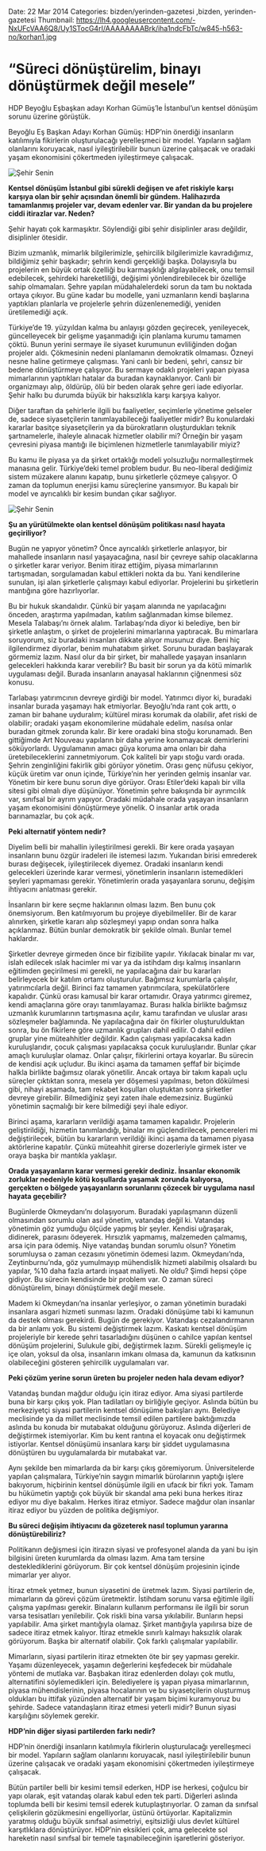Date: 22 Mar 2014
Categories: bizden/yerinden-gazetesi ,bizden, yerinden-gazetesi
Thumbnail: https://lh4.googleusercontent.com/-NxUFcVAA6Q8/Uy1STocG4rI/AAAAAAAABrk/iha1ndcFbTc/w845-h563-no/korhan1.jpg


# “Süreci dönüştürelim, binayı dönüştürmek değil mesele”

HDP Beyoğlu Eşbaşkan adayı Korhan Gümüş’le İstanbul’un kentsel dönüşüm sorunu üzerine görüştük.

Beyoğlu Eş Başkan Adayı Korhan Gümüş: HDP’nin önerdiği insanların katılımıyla fikirlerin oluşturulacağı yerelleşmeci bir model. Yapıların sağlam olanlarını koruyacak, nasıl iyileştirilebilir bunun üzerine çalışacak ve oradaki yaşam ekonomisini çökertmeden iyileştirmeye çalışacak.

![Şehir Senin](https://lh4.googleusercontent.com/-NxUFcVAA6Q8/Uy1STocG4rI/AAAAAAAABrk/iha1ndcFbTc/w845-h563-no/korhan1.jpg)

**Kentsel dönüşüm İstanbul gibi sürekli değişen ve afet riskiyle karşı karşıya olan bir şehir açısından önemli bir gündem. Halihazırda tamamlanmış projeler var, devam edenler var. Bir yandan da bu projelere ciddi itirazlar var. Neden?**

Şehir hayatı çok karmaşıktır. Söylendiği gibi şehir disiplinler arası değildir, disiplinler ötesidir. 

Bizim uzmanlık, mimarlık bilgilerimizle, şehircilik bilgilerimizle kavradığımız, bildiğimiz şehir başkadır; şehrin kendi gerçekliği başka. Dolayısıyla bu projelerin en büyük ortak özelliği bu karmaşıklığı algılayabilecek, onu temsil edebilecek, şehirdeki hareketliliği, değişimi yönlendirebilecek bir özelliğe sahip olmamaları. Şehre yapılan müdahalelerdeki sorun da tam bu noktada ortaya çıkıyor. Bu güne kadar bu modelle, yani uzmanların kendi başlarına yaptıkları planlarla ve projelerle şehrin düzenlenemediği, yeniden üretilemediği açık. 

Türkiye’de 19. yüzyıldan kalma bu anlayışı gözden geçirecek, yenileyecek, güncelleyecek bir gelişme yaşanmadığı için planlama kurumu tamamen çöktü. Bunun yerini sermaye ile siyaset kurumunun evliliğinden doğan projeler aldı. Çökmesinin nedeni planlamanın demokratik olmaması. Özneyi nesne haline getirmeye çalışması. Yani canlı bir bedeni, şehri, cansız bir bedene dönüştürmeye çalışıyor. Bu sermaye odaklı projeleri yapan piyasa mimarlarının yaptıkları hatalar da buradan kaynaklanıyor. Canlı bir organizmayı alıp, öldürüp, ölü bir beden olarak şehre geri iade ediyorlar. Şehir halkı bu durumda büyük bir haksızlıkla karşı karşıya kalıyor.

Diğer taraftan da şehirlerle ilgili bu faaliyetler, seçimlerle yönetime gelseler de, sadece siyasetçilerin tanımlayabileceği faaliyetler midir? Bu konulardaki kararlar basitçe siyasetçilerin ya da bürokratların oluşturdukları teknik şartnamelerle, ihaleyle alınacak hizmetler olabilir mi? Örneğin bir yaşam çevresini piyasa mantığı ile biçimlenen hizmetlerle tanımlayabilir miyiz? 

Bu kamu ile piyasa ya da şirket ortaklığı modeli yolsuzluğu normalleştirmek manasına gelir. Türkiye’deki temel problem budur. Bu neo-liberal dediğimiz sistem müzakere alanını kapatıp, bunu şirketlerle çözmeye çalışıyor. O zaman da toplumun enerjisi kamu süreçlerine yansımıyor. Bu kapalı bir model ve ayrıcalıklı bir kesim bundan çıkar sağlıyor.

![Şehir Senin](https://lh5.googleusercontent.com/-yB81YWDJwPc/Uy1SF4N6ZhI/AAAAAAAABqY/Ou_kIJRVXPM/w751-h563-no/beyoglu1.jpg)

**Şu an yürütülmekte olan kentsel dönüşüm politikası nasıl hayata geçiriliyor?**

Bugün ne yapıyor yönetim? Önce ayrıcalıklı şirketlerle anlaşıyor, bir mahallede insanların nasıl yaşayacağına, nasıl bir çevreye sahip olacaklarına o şirketler karar veriyor. Benim itiraz ettiğim, piyasa  mimarlarının tartışmadan, sorgulamadan kabul ettikleri nokta da bu. Yani kendilerine sunulan, işi alan şirketlerle çalışmayı kabul ediyorlar. Projelerini bu şirketlerin mantığına göre hazırlıyorlar.

Bu bir hukuk skandalıdır. Çünkü bir yaşam alanında ne yapılacağını önceden, araştırma yapılmadan, katılım sağlanmadan kimse bilemez. Mesela Talabaşı’nı örnek alalım. Tarlabaşı’nda diyor ki belediye, ben bir  şirketle anlaştım, o şirket de projelerini mimarlarına yaptıracak. Bu mimarlara soruyorum, siz buradaki insanları dikkate alıyor musunuz diye. Beni hiç ilgilendirmez diyorlar, benim muhatabım şirket. Sorunu buradan başlayarak görmemiz lazım. Nasıl olur da bir şirket, bir mahallede yaşayan insanların gelecekleri hakkında karar verebilir?  Bu basit bir sorun ya da kötü mimarlık uygulaması değil.  Burada insanların anayasal haklarının çiğnenmesi söz konusu.

Tarlabaşı yatırımcının devreye girdiği bir model. Yatırımcı diyor ki, buradaki insanlar burada yaşamayı hak etmiyorlar. Beyoğlu’nda rant çok arttı, o zaman  bir bahane uyduralım; kültürel mirası korumak da olabilir, afet riski de olabilir; oradaki yaşam ekonomilerine müdahale edelim, nasılsa onlar buradan gitmek zorunda kalır. Bir kere oradaki bina stoğu korunamadı. Ben gittiğimde Art Nouveau yapıların bir daha yerine konamayacak demirlerini söküyorlardı. Uygulamanın amacı güya koruma ama onları bir daha üretebileceklerini  zannetmiyorum. Çok kaliteli bir yapı stoğu vardı orada. Şehrin zenginliğini fakirlik gibi görüyor yönetim. Orası genç nüfusu çekiyor, küçük üretim var onun içinde, Türkiye’nin her yerinden gelmiş insanlar var. Yönetim bir kere bunu sorun diye görüyor. Orası Etiler’deki kapalı bir villa sitesi gibi olmalı diye düşünüyor. Yönetimin şehre bakışında bir ayrımcılık var, sınıfsal bir ayrım yapıyor. Oradaki müdahale orada yaşayan insanların yaşam ekonomisini dönüştürmeye yönelik. O insanlar artık orada barınamazlar, bu çok açık.

**Peki alternatif yöntem nedir?**

Diyelim belli bir mahallin iyileştirilmesi gerekli. Bir kere orada yaşayan insanların bunu özgür iradeleri ile istemesi lazım. Yukarıdan birisi emrederek burası değişecek, iyileştirilecek diyemez. Oradaki insanların kendi gelecekleri üzerinde karar vermesi, yönetimlerin insanların istemedikleri şeyleri yapmaması gerekir. Yönetimlerin orada yaşayanlara sorunu, değişim ihtiyacını anlatması gerekir.

İnsanların bir kere seçme haklarının olması lazım. Ben bunu çok önemsiyorum. Ben katılmıyorum bu projeye diyebilmeliler. Bir de karar alınırken, şirketle kararı alıp sözleşmeyi yapıp ondan sonra halka açıklanmaz. Bütün bunlar demokratik bir şekilde olmalı. Bunlar temel haklardır.

Şirketler devreye girmeden önce bir fizibilite yapılır. Yıkılacak binalar mı var, islah edilecek ıslak hacimler mi var ya da istihdam dışı kalmış insanların eğitimden geçirilmesi mi gerekli, ne yapılacağına dair bu kararları belirleyecek bir katılım ortamı oluşturulur. Bağımsız kurumlarla çalışılır, yatırımcılarla değil. Birinci faz tamamen yatırımcılara, spekülatörlere kapalıdır. Çünkü orası kamusal bir karar ortamıdır. Oraya yatırımcı giremez, kendi amaçlarına göre orayı tanımlayamaz. Burası halkla birlikte bağımsız uzmanlık kurumlarının tartışmasına açılır, kamu tarafından ve uluslar arası sözleşmeler bağlamında. Ne yapılacağına dair ön fikirler oluşturulduktan sonra, bu ön fikirlere göre uzmanlık grupları dahil edilir. O dahil edilen gruplar yine müteahhitler değildir. Kadın çalışması yapılacaksa kadın kuruluşlarıdır, çocuk çalışması yapılacaksa çocuk kuruluşlarıdır. Bunlar çıkar amaçlı kuruluşlar olamaz. Onlar çalışır, fikirlerini ortaya koyarlar. Bu sürecin de kendisi açık uçludur. Bu ikinci aşama da tamamen şeffaf bir biçimde halkla birlikte bağımsız olarak yönetilir. Ancak ortaya bir takım kapalı uçlu süreçler çıktıktan sonra, mesela yer döşemesi yapılması, beton dökülmesi gibi, nihayi aşamada, tam rekabet koşulları oluştuktan sonra şirketler devreye girebilir. Bilmediğiniz şeyi zaten ihale edemezsiniz. Bugünkü yönetimin saçmalığı bir kere bilmediği şeyi ihale ediyor.

Birinci aşama, kararların verildiği aşama tamamen kapalıdır. Projelerin geliştirildiği, hizmetin tanımlandığı, binalar mı güçlendirilecek, pencereleri mi değiştirilecek, bütün bu kararların verildiği ikinci aşama da tamamen piyasa aktörlerine kapatılır. Çünkü müteahhit girerse dozerleriyle girmek ister ve oraya başka bir mantıkla yaklaşır.

**Orada yaşayanların karar vermesi gerekir dediniz. İnsanlar ekonomik zorluklar nedeniyle kötü koşullarda yaşamak zorunda kalıyorsa, gerçekten o bölgede yaşayanların sorunlarını çözecek bir uygulama nasıl hayata geçebilir?** 

Bugünlerde Okmeydanı’nı dolaşıyorum. Buradaki yapılaşmanın düzenli olmasından sorumlu olan asıl yönetim, vatandaş değil ki. Vatandaş yönetimin göz yumduğu ölçüde yapmış bir şeyler. Kendisi uğraşarak, didinerek, parasını ödeyerek. Hırsızlık yapmamış, malzemeden çalmamış, arsa için para ödemiş. Niye vatandaş bundan sorumlu olsun? Yönetim sorumluysa o zaman cezasını yönetimin ödemesi lazım. Okmeydanı’nda, Zeytinburnu’nda, göz yumulmayıp mühendislik hizmeti alabilmiş olsalardı bu yapılar, %10 daha fazla artardı inşaat maliyeti. Ne oldu? Şimdi hepsi çöpe gidiyor. Bu sürecin kendisinde bir problem var. O zaman süreci dönüştürelim, binayı dönüştürmek değil mesele.

Madem ki Okmeydanı’na insanlar yerleşiyor, o zaman yönetimin buradaki insanlara asgari hizmeti sunması lazım. Oradaki dönüşüme tabi ki kamunun da destek olması gerekirdi. Bugün de gerekiyor. Vatandaşı cezalandırmanın da bir anlamı yok. Bu sistemi değiştirmek lazım. Kaskatı kentsel dönüşüm projeleriyle bir kerede şehri tasarladığını düşünen o cahilce yapılan kentsel dönüşüm projelerini, Sulukule gibi, değiştirmek lazım. Sürekli gelişmeyle iç içe olan, yoksul da olsa, insanların imkanı olmasa da, kamunun da katkısının olabileceğini gösteren şehircilik uygulamaları var.

**Peki çözüm yerine sorun üreten bu projeler neden hala devam ediyor?**

Vatandaş bundan mağdur olduğu için itiraz ediyor. Ama siyasi partilerde buna bir karşı çıkış yok. Plan tadilatları oy birliğiyle geçiyor. Aslında bütün bu merkeziyetçi siyasi partilerin kentsel dönüşüme bakışları aynı. Belediye meclisinde ya da millet meclisinde temsil edilen partilere baktığımızda aslında bu konuda bir mutabakat olduğunu görüyoruz. Aslında diğerleri de değiştirmek istemiyorlar. Kim bu kent rantına el koyacak onu değiştirmek istiyorlar. Kentsel dönüşümü insanlara karşı bir şiddet uygulamasına dönüştüren bu uygulamalarda bir mutabakat var.

Aynı şekilde ben mimarlarda da bir karşı çıkış göremiyorum. Üniversitelerde yapılan çalışmalara, Türkiye’nin saygın mimarlık bürolarının yaptığı işlere bakıyorum, hiçbirinin  kentsel dönüşümle ilgili en ufacık bir fikri yok. Tamam bu hükümetin yaptığı çok büyük bir skandal ama peki buna herkes itiraz ediyor mu diye bakalım. Herkes itiraz etmiyor. Sadece mağdur olan insanlar itiraz ediyor bu yüzden de  politika değişmiyor.

**Bu süreci değişim ihtiyacını da gözeterek nasıl toplumun yararına dönüştürebiliriz?**

Politikanın değişmesi için itirazın siyasi ve profesyonel alanda da yani bu işin bilgisini üreten kurumlarda da olması lazım. Ama tam tersine desteklediklerini görüyorum. Bir çok kentsel dönüşüm projesinin içinde mimarlar yer alıyor.

İtiraz etmek yetmez, bunun siyasetini de üretmek lazım.  Siyasi partilerin de, mimarların da görevi çözüm üretmektir. İstihdam sorunu varsa eğitimle ilgili çalışma yapılması gerekir. Binaların kullanım performansı ile ilgili bir sorun varsa tesisatları yenilebilir. Çok riskli bina varsa yıkılabilir. Bunların hepsi yapılabilir. Ama şirket mantığıyla olamaz. Şirket mantığıyla yapılırsa bize de sadece itiraz etmek kalıyor. İtiraz etmekle sınırlı kalmayı haksızlık olarak görüyorum. Başka bir alternatif olabilir. Çok farklı çalışmalar yapılabilir.

Mimarların, siyasi partilerin itiraz etmekten öte bir şey yapması gerekir. Yaşamı düzenleyecek, yaşamın değerlerini keşfedecek bir müdahale yöntemi de mutlaka var. Başbakan itiraz edenlerden dolayı çok mutlu, alternatifini söylemedikleri için. Belediyelere iş yapan piyasa mimarlarının, piyasa mühendislerinin, piyasa hocalarının ve bu siyasetçilerin oluşturmuş oldukları bu ittifak yüzünden alternatif bir yaşam biçimi kuramıyoruz bu şehirde. Sadece vatandaşların itiraz etmesi yeterli midir? Bunun siyasi karşılığını söylemek gerekir.

**HDP’nin diğer siyasi partilerden farkı nedir?**

HDP’nin önerdiği insanların katılımıyla fikirlerin oluşturulacağı yerelleşmeci bir model. Yapıların sağlam olanlarını koruyacak, nasıl iyileştirilebilir bunun üzerine çalışacak ve oradaki yaşam ekonomisini çökertmeden iyileştirmeye çalışacak.

Bütün partiler belli bir kesimi temsil ederken, HDP ise herkesi, çoğulcu bir yapı olarak, eşit vatandaş olarak kabul eden tek parti. Diğerleri aslında toplumda belli bir kesimi temsil ederek kutuplaştırıyorlar. O zaman da sınıfsal çelişkilerin gözükmesini engelliyorlar, üstünü örtüyorlar. Kapitalizmin yaratmış olduğu büyük sınıfsal asimetriyi, eşitsizliği ulus devlet kültürel karşıtlıklara dönüştürüyor. HDP’nin eksikleri çok, ama gelecekte sol hareketin nasıl sınıfsal bir temele taşınabileceğinin işaretlerini gösteriyor.


